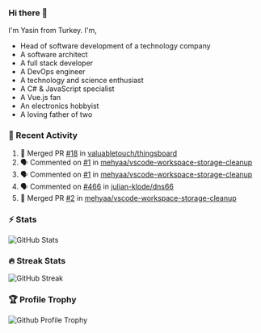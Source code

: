 ### Hi there 👋
I'm Yasin from Turkey. I'm,

* Head of software development of a technology company
* A software architect
* A full stack developer
* A DevOps engineer
* A technology and science enthusiast
* A C# & JavaScript specialist
* A Vue.js fan
* An electronics hobbyist
* A loving father of two

### 🧾 Recent Activity
<!--START_SECTION:activity-->
1. 🎉 Merged PR [#18](https://github.com/valuabletouch/thingsboard/pull/18) in [valuabletouch/thingsboard](https://github.com/valuabletouch/thingsboard)
2. 🗣 Commented on [#1](https://github.com/mehyaa/vscode-workspace-storage-cleanup/issues/1) in [mehyaa/vscode-workspace-storage-cleanup](https://github.com/mehyaa/vscode-workspace-storage-cleanup)
3. 🗣 Commented on [#1](https://github.com/mehyaa/vscode-workspace-storage-cleanup/issues/1) in [mehyaa/vscode-workspace-storage-cleanup](https://github.com/mehyaa/vscode-workspace-storage-cleanup)
4. 🗣 Commented on [#466](https://github.com/julian-klode/dns66/issues/466) in [julian-klode/dns66](https://github.com/julian-klode/dns66)
5. 🎉 Merged PR [#2](https://github.com/mehyaa/vscode-workspace-storage-cleanup/pull/2) in [mehyaa/vscode-workspace-storage-cleanup](https://github.com/mehyaa/vscode-workspace-storage-cleanup)
<!--END_SECTION:activity-->

### ⚡ Stats
![GitHub Stats][stats]

### 🔥 Streak Stats
![GitHub Streak][streak]

### 🏆 Profile Trophy
![Github Profile Trophy][trophy]

[website]: https://mehyaa.github.io
[profile]: https://github.com/mehyaa
[stats]: https://github-readme-stats.vercel.app/api?username=mehyaa&show_icons=true&count_private=true&theme=vue
[streak]: https://github-readme-streak-stats.herokuapp.com?user=mehyaa&theme=vue&hide_border=true&date_format=j%20M%5B%20Y%5D&background=transparent
[trophy]: https://github-profile-trophy.vercel.app/?username=mehyaa&theme=vue&no-frame=true&column=3&margin-w=16&margin-h=16


<!--
**mehyaa/mehyaa** is a ✨ _special_ ✨ repository because its `README.md` (this file) appears on your GitHub profile.

Here are some ideas to get you started:

- 🔭 I’m currently working on ...
- 🌱 I’m currently learning ...
- 👯 I’m looking to collaborate on ...
- 🤔 I’m looking for help with ...
- 💬 Ask me about ...
- 📫 How to reach me: ...
- 😄 Pronouns: ...
- ⚡ Fun fact: ...
-->
